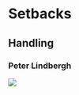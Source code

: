 # Setbacks

## Handling

### Peter Lindbergh

[![](https://img.youtube.com/vi/5XfPZ08ZOrw/0.jpg)](https://www.youtube.com/watch?v=5XfPZ08ZOrw)
